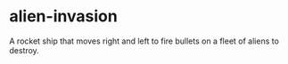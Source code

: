 # alien-invasion
A rocket ship that moves right and left to fire bullets on a fleet of aliens to destroy.
